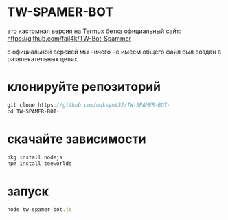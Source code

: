 # TW-SPAMER-BOT
это кастомная версия на Termux бетка
официальный сайт: https://github.com/fail4k/TW-Bot-Spammer

с официальной версией мы ничего не имеем общего файл был создан в развлекательных целях 

# клонируйте репозиторий 
```js
git clone https://github.com/maksym432/TW-SPAMER-BOT-
cd TW-SPAMER-BOT-
```
# скачайте  зависимости 
```js
pkg install nodejs
npm install teeworlds
```
# запуск
```js
node tw-spamer-bot.js
```
